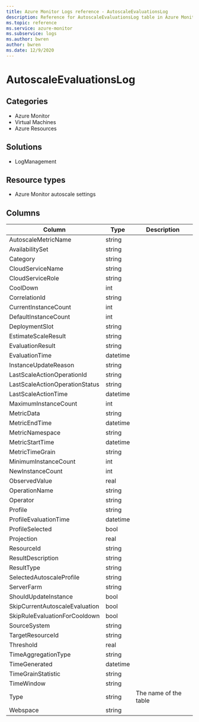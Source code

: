 ```yaml
---
title: Azure Monitor Logs reference - AutoscaleEvaluationsLog
description: Reference for AutoscaleEvaluationsLog table in Azure Monitor Logs.
ms.topic: reference
ms.service: azure-monitor
ms.subservice: logs
ms.author: bwren
author: bwren
ms.date: 12/9/2020
---
```


# AutoscaleEvaluationsLog

 

## Categories

- Azure Monitor
- Virtual Machines
- Azure Resources
## Solutions

- LogManagement
## Resource types

- Azure Monitor autoscale settings




## Columns

|Column|Type|Description|
|---|---|---|
|AutoscaleMetricName|string||
|AvailabilitySet|string||
|Category|string||
|CloudServiceName|string||
|CloudServiceRole|string||
|CoolDown|int||
|CorrelationId|string||
|CurrentInstanceCount|int||
|DefaultInstanceCount|int||
|DeploymentSlot|string||
|EstimateScaleResult|string||
|EvaluationResult|string||
|EvaluationTime|datetime||
|InstanceUpdateReason|string||
|LastScaleActionOperationId|string||
|LastScaleActionOperationStatus|string||
|LastScaleActionTime|datetime||
|MaximumInstanceCount|int||
|MetricData|string||
|MetricEndTime|datetime||
|MetricNamespace|string||
|MetricStartTime|datetime||
|MetricTimeGrain|string||
|MinimumInstanceCount|int||
|NewInstanceCount|int||
|ObservedValue|real||
|OperationName|string||
|Operator|string||
|Profile|string||
|ProfileEvaluationTime|datetime||
|ProfileSelected|bool||
|Projection|real||
|ResourceId|string||
|ResultDescription|string||
|ResultType|string||
|SelectedAutoscaleProfile|string||
|ServerFarm|string||
|ShouldUpdateInstance|bool||
|SkipCurrentAutoscaleEvaluation|bool||
|SkipRuleEvaluationForCooldown|bool||
|SourceSystem|string||
|TargetResourceId|string||
|Threshold|real||
|TimeAggregationType|string||
|TimeGenerated|datetime||
|TimeGrainStatistic|string||
|TimeWindow|string||
|Type|string|The name of the table|
|Webspace|string||
